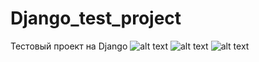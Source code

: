 # Django_test_project
Тестовый проект на Django
![alt text](https://sun9-31.userapi.com/impg/YfPt4SwCJns_h5A8VBLSlxZ95wfe1NUPFnWFJA/TBaYwhHTweA.jpg?size=1920x683&quality=96&sign=6b373cde2ef770ef7091d97681996199&type=album)
![alt text](https://sun9-65.userapi.com/impg/2LTKjd5aahOeXwghv1SbSbEAB1THuqx2BeweQQ/xzY3UNEX6dE.jpg?size=1920x630&quality=96&sign=c708e6d68faa6f4c48ff92a34c01178a&type=album)
![alt text](https://sun9-53.userapi.com/impg/ROggnbxk072UI1hrl1S3-C8lM5-gORIQOnQMwQ/OgGBTkQt5Jg.jpg?size=1919x799&quality=96&sign=dda5b7c662d6567cdf06fb0b716b135c&type=album)
